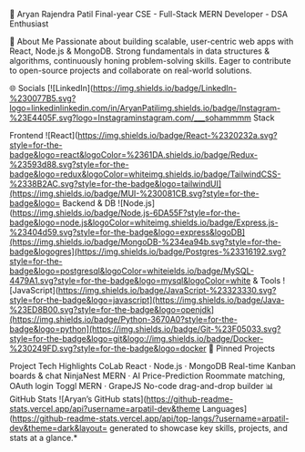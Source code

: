 👋 Aryan Rajendra Patil
Final-year CSE - Full-Stack MERN Developer - DSA Enthusiast

💫 About Me
Passionate about building scalable, user-centric web apps with React, Node.js & MongoDB. Strong fundamentals in data structures & algorithms, continuously honing problem-solving skills. Eager to contribute to open-source projects and collaborate on real-world solutions.

🌐 Socials
[![LinkedIn](https://img.shields.io/badge/LinkedIn-%230077B5.svg?logo=linkedinlinkedin.com/in/AryanPatilimg.shields.io/badge/Instagram-%23E4405F.svg?logo=Instagraminstagram.com/___sohammmm Stack

Frontend
![React](https://img.shields.io/badge/React-%2320232a.svg?style=for-the-badge&logo=react&logoColor=%2361DA.shields.io/badge/Redux-%23593d88.svg?style=for-the-badge&logo=redux&logoColor=whiteimg.shields.io/badge/TailwindCSS-%2338B2AC.svg?style=for-the-badge&logo=tailwindUI](https://img.shields.io/badge/MUI-%230081CB.svg?style=for-the-badge&logo= Backend & DB
![Node.js](https://img.shields.io/badge/Node.js-6DA55F?style=for-the-badge&logo=node.js&logoColor=whiteimg.shields.io/badge/Express.js-%23404d59.svg?style=for-the-badge&logo=express&logoDB](https://img.shields.io/badge/MongoDB-%234ea94b.svg?style=for-the-badge&logogres](https://img.shields.io/badge/Postgres-%23316192.svg?style=for-the-badge&logo=postgresql&logoColor=whiteields.io/badge/MySQL-4479A1.svg?style=for-the-badge&logo=mysql&logoColor=white & Tools
![JavaScript](https://img.shields.io/badge/JavaScript-%23323330.svg?style=for-the-badge&logo=javascript](https://img.shields.io/badge/Java-%23ED8B00.svg?style=for-the-badge&logo=openjdk](https://img.shields.io/badge/Python-3670A0?style=for-the-badge&logo=python](https://img.shields.io/badge/Git-%23F05033.svg?style=for-the-badge&logo=git&logo://img.shields.io/badge/Docker-%230249FD.svg?style=for-the-badge&logo=docker 📂 Pinned Projects

Project	Tech	Highlights
CoLab	React · Node.js · MongoDB	Real-time Kanban boards & chat
NinjaNest	MERN · AI Price-Prediction	Roommate matching, OAuth login
Toggl	MERN · GrapeJS	No-code drag-and-drop builder
📊 GitHub Stats
![Aryan’s GitHub stats](https://github-readme-stats.vercel.app/api?username=arpatil-dev&theme Languages](https://github-readme-stats.vercel.app/api/top-langs/?username=arpatil-dev&theme=dark&layout= generated to showcase key skills, projects, and stats at a glance.*
